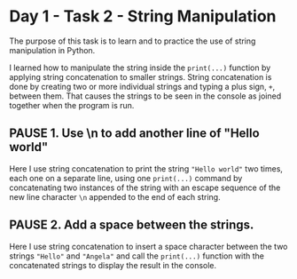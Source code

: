 # Day 1 - Task 2 - String Manipulation

The purpose of this task is to learn and to practice the use of string manipulation in Python.

I learned how to manipulate the string inside the ```print(...)``` function by applying string concatenation to smaller strings. String concatenation is done by creating two or more individual strings and typing a plus sign, ```+```, between them. That causes the strings to be seen in the console as joined together when the program is run.

## PAUSE 1. Use \n to add another line of "Hello world"

Here I use string concatenation to print the string ```"Hello world"``` two times, each one on a separate line, using one ```print(...)``` command by concatenating two instances of the string with an escape sequence of the new line character ```\n``` appended to the end of each string.

## PAUSE 2. Add a space between the strings.

Here I use string concatenation to insert a space character between the two strings ```"Hello"``` and ```"Angela"``` and call the ```print(...)``` function with the concatenated strings to display the result in the console.


